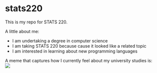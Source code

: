 # stats220

This is my repo for STATS 220. 

A little about me:

- I am undertaking a degree in computer science
- I am taking STATS 220 because cause it looked like a related topic
- I am interested in learning about new programming languages

A meme that captures how I currently feel about my university studies is:<br>
![](https://c.tenor.com/8druEACXtX8AAAAd/tenor.gif)

